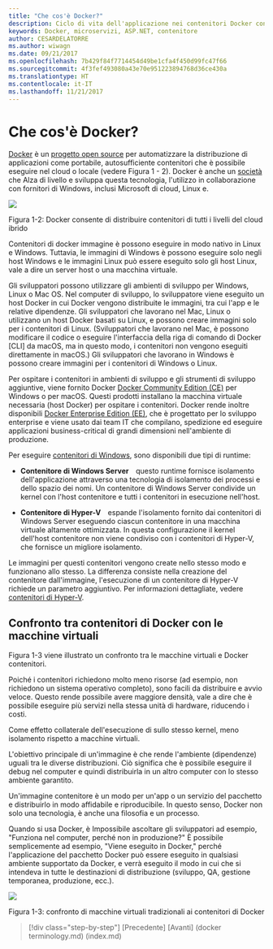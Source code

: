 ```yaml
---
title: "Che cos'è Docker?"
description: Ciclo di vita dell'applicazione nei contenitori Docker con strumenti e piattaforma Microsoft
keywords: Docker, microservizi, ASP.NET, contenitore
author: CESARDELATORRE
ms.author: wiwagn
ms.date: 09/21/2017
ms.openlocfilehash: 7b429f84f7714454d49be1cfa4f450d99fc47f66
ms.sourcegitcommit: 4f3fef493080a43e70e951223894768d36ce430a
ms.translationtype: HT
ms.contentlocale: it-IT
ms.lasthandoff: 11/21/2017
---
```

# <a name="what-is-docker"></a>Che cos'è Docker?

[Docker](https://www.docker.com/) è un [progetto open source](https://github.com/docker/docker) per automatizzare la distribuzione di applicazioni come portabile, autosufficiente contenitori che è possibile eseguire nel cloud o locale (vedere Figura 1 - 2). Docker è anche un [società](https://www.docker.com/) che Alza di livello e sviluppa questa tecnologia, l'utilizzo in collaborazione con fornitori di Windows, inclusi Microsoft di cloud, Linux e.

![](./media/image2.png)

Figura 1-2: Docker consente di distribuire contenitori di tutti i livelli del cloud ibrido

Contenitori di docker immagine è possono eseguire in modo nativo in Linux e Windows. Tuttavia, le immagini di Windows è possono eseguire solo negli host Windows e le immagini Linux può essere eseguito solo gli host Linux, vale a dire un server host o una macchina virtuale.

Gli sviluppatori possono utilizzare gli ambienti di sviluppo per Windows, Linux o Mac OS. Nel computer di sviluppo, lo sviluppatore viene eseguito un host Docker in cui Docker vengono distribuite le immagini, tra cui l'app e le relative dipendenze. Gli sviluppatori che lavorano nel Mac, Linux o utilizzano un host Docker basati su Linux, e possono creare immagini solo per i contenitori di Linux. (Sviluppatori che lavorano nel Mac, è possono modificare il codice o eseguire l'interfaccia della riga di comando di Docker \[CLI\] da macOS, ma in questo modo, i contenitori non vengono eseguiti direttamente in macOS.) Gli sviluppatori che lavorano in Windows è possono creare immagini per i contenitori di Windows o Linux.

Per ospitare i contenitori in ambienti di sviluppo e gli strumenti di sviluppo aggiuntive, viene fornito Docker [Docker Community Edition (CE)](https://www.docker.com/community-edition) per Windows o per macOS. Questi prodotti installano la macchina virtuale necessaria (host Docker) per ospitare i contenitori. Docker rende inoltre disponibili [Docker Enterprise Edition (EE)](https://www.docker.com/enterprise-edition), che è progettato per lo sviluppo enterprise e viene usato dai team IT che compilano, spedizione ed eseguire applicazioni business-critical di grandi dimensioni nell'ambiente di produzione.

Per eseguire [contenitori di Windows](https://msdn.microsoft.com/en-us/virtualization/windowscontainers/about/about_overview), sono disponibili due tipi di runtime:

-   **Contenitore di Windows Server** questo runtime fornisce isolamento dell'applicazione attraverso una tecnologia di isolamento dei processi e dello spazio dei nomi. Un contenitore di Windows Server condivide un kernel con l'host contenitore e tutti i contenitori in esecuzione nell'host.

-   **Contenitore di Hyper-V** espande l'isolamento fornito dai contenitori di Windows Server eseguendo ciascun contenitore in una macchina virtuale altamente ottimizzata. In questa configurazione il kernel dell'host contenitore non viene condiviso con i contenitori di Hyper-V, che fornisce un migliore isolamento.

Le immagini per questi contenitori vengono create nello stesso modo e funzionano allo stesso. La differenza consiste nella creazione del contenitore dall'immagine, l'esecuzione di un contenitore di Hyper-V richiede un parametro aggiuntivo. Per informazioni dettagliate, vedere [contenitori di Hyper-V](https://msdn.microsoft.com/en-us/virtualization/windowscontainers/about/about_overview).

## <a name="comparing-docker-containers-with-vms"></a>Confronto tra contenitori di Docker con le macchine virtuali

Figura 1-3 viene illustrato un confronto tra le macchine virtuali e Docker contenitori.

Poiché i contenitori richiedono molto meno risorse (ad esempio, non richiedono un sistema operativo completo), sono facili da distribuire e avvio veloce. Questo rende possibile avere maggiore densità, vale a dire che è possibile eseguire più servizi nella stessa unità di hardware, riducendo i costi.

Come effetto collaterale dell'esecuzione di sullo stesso kernel, meno isolamento rispetto a macchine virtuali.

L'obiettivo principale di un'immagine è che rende l'ambiente (dipendenze) uguali tra le diverse distribuzioni. Ciò significa che è possibile eseguire il debug nel computer e quindi distribuirla in un altro computer con lo stesso ambiente garantito.

Un'immagine contenitore è un modo per un'app o un servizio del pacchetto e distribuirlo in modo affidabile e riproducibile. In questo senso, Docker non solo una tecnologia, è anche una filosofia e un processo.

Quando si usa Docker, è Impossibile ascoltare gli sviluppatori ad esempio, "Funziona nel computer, perché non in produzione?" È possibile semplicemente ad esempio, "Viene eseguito in Docker," perché l'applicazione del pacchetto Docker può essere eseguito in qualsiasi ambiente supportato da Docker, e verrà eseguito il modo in cui che si intendeva in tutte le destinazioni di distribuzione (sviluppo, QA, gestione temporanea, produzione, ecc.).

![](./media/image3.png)

Figura 1-3: confronto di macchine virtuali tradizionali ai contenitori di Docker


>[!div class="step-by-step"]
[Precedente] [Avanti] (docker terminology.md) (index.md)
